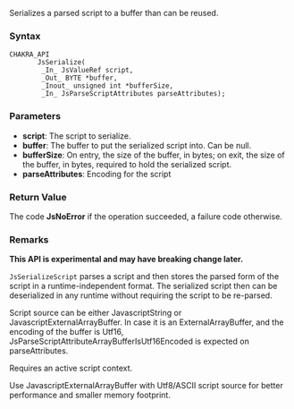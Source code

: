 Serializes a parsed script to a buffer than can be reused.
### Syntax 
```
CHAKRA_API
       JsSerialize(
        _In_ JsValueRef script,
        _Out_ BYTE *buffer,
        _Inout_ unsigned int *bufferSize,
        _In_ JsParseScriptAttributes parseAttributes);
```
### Parameters 
* __script__: The script to serialize.
* __buffer__: The buffer to put the serialized script into. Can be null.
* __bufferSize__: On entry, the size of the buffer, in bytes; on exit, the size of the buffer, in bytes, required to hold the serialized script.
* __parseAttributes__: Encoding for the script

### Return Value 
The code **JsNoError** if the operation succeeded, a failure code otherwise.

### Remarks 
**This API is experimental and may have breaking change later.**

`JsSerializeScript` parses a script and then stores the parsed form of the script in a
runtime-independent format. The serialized script then can be deserialized in any
runtime without requiring the script to be re-parsed.

Script source can be either JavascriptString or JavascriptExternalArrayBuffer.
In case it is an ExternalArrayBuffer, and the encoding of the buffer is Utf16,
JsParseScriptAttributeArrayBufferIsUtf16Encoded is expected on parseAttributes.

Requires an active script context.

Use JavascriptExternalArrayBuffer with Utf8/ASCII script source
for better performance and smaller memory footprint.